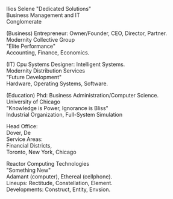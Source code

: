 <p>Ilios Selene "Dedicated Solutions"<br>
Business Management and IT<br>
Conglomerate</p>

<p>(Business) Entrepreneur: Owner/Founder, CEO, Director, Partner.<br>
Modernity Collective Group<br>
"Elite Performance"<br>
Accounting, Finance, Economics.</p>

<p>(IT) Cpu Systems Designer: Intelligent Systems.<br>
Modernity Distribution Services<br>
"Future Development"<br>
Hardware, Operating Systems, Software.</p>

<p>(Education) Phd: Business Administration/Computer Science.<br>
University of Chicago<br>
"Knowledge is Power, Ignorance is Bliss"<br>
Industrial Organization, Full-System Simulation</p>

<p>Head Office:<br>
Dover, De<br>
Service Areas:<br>
Financial Districts,<br>
Toronto, New York, Chicago<br>

<p>Reactor Computing Technologies<br>
"Something New"<br>
Adamant (computer), Ethereal (cellphone).<br>
Lineups: Rectitude, Constellation, Element.<br>
Developments: Construct, Entity, Envsion.</p>
